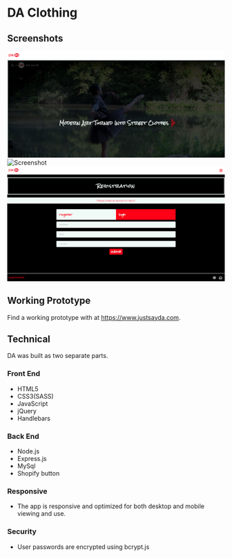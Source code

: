 
# DA Clothing


## Screenshots
![Screenshot](https://github.com/yjalette/justSayDa/blob/master/readme-images/landpage.png)
![Screenshot](https://github.com/yjalette/justSayDa/blob/master/readme-images/about.png)
![Screenshot](https://github.com/yjalette/justSayDa/blob/master/readme-images/registration.png)

## Working Prototype
Find a working prototype with at https://www.justsayda.com.

## Technical
DA was built as two separate parts.

### Front End

* HTML5
* CSS3(SASS)
* JavaScript
* jQuery
* Handlebars

### Back End

* Node.js
* Express.js
* MySql
* Shopify button

### Responsive
* The app is responsive and optimized for both desktop and mobile viewing and use.

### Security
* User passwords are encrypted using bcrypt.js

